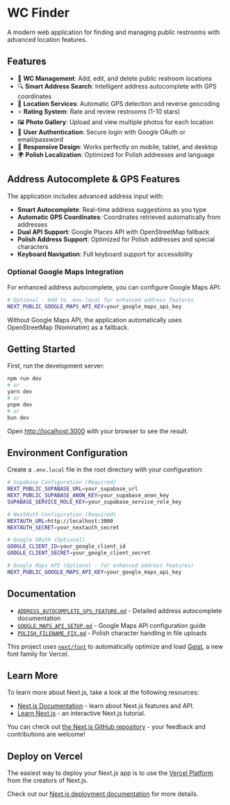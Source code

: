 # WC Finder

A modern web application for finding and managing public restrooms with advanced location features.

## Features

- 🚽 **WC Management**: Add, edit, and delete public restroom locations
- 🔍 **Smart Address Search**: Intelligent address autocomplete with GPS coordinates
- 📍 **Location Services**: Automatic GPS detection and reverse geocoding
- ⭐ **Rating System**: Rate and review restrooms (1-10 stars)
- 🖼️ **Photo Gallery**: Upload and view multiple photos for each location
- 👤 **User Authentication**: Secure login with Google OAuth or email/password
- 📱 **Responsive Design**: Works perfectly on mobile, tablet, and desktop
- 🌍 **Polish Localization**: Optimized for Polish addresses and language

## Address Autocomplete & GPS Features

The application includes advanced address input with:

- **Smart Autocomplete**: Real-time address suggestions as you type
- **Automatic GPS Coordinates**: Coordinates retrieved automatically from addresses
- **Dual API Support**: Google Places API with OpenStreetMap fallback
- **Polish Address Support**: Optimized for Polish addresses and special characters
- **Keyboard Navigation**: Full keyboard support for accessibility

### Optional Google Maps Integration

For enhanced address autocomplete, you can configure Google Maps API:

```bash
# Optional - Add to .env.local for enhanced address features
NEXT_PUBLIC_GOOGLE_MAPS_API_KEY=your_google_maps_api_key
```

Without Google Maps API, the application automatically uses OpenStreetMap (Nominatim) as a fallback.

## Getting Started

First, run the development server:

```bash
npm run dev
# or
yarn dev
# or
pnpm dev
# or
bun dev
```

Open [http://localhost:3000](http://localhost:3000) with your browser to see the result.

## Environment Configuration

Create a `.env.local` file in the root directory with your configuration:

```bash
# Supabase Configuration (Required)
NEXT_PUBLIC_SUPABASE_URL=your_supabase_url
NEXT_PUBLIC_SUPABASE_ANON_KEY=your_supabase_anon_key
SUPABASE_SERVICE_ROLE_KEY=your_supabase_service_role_key

# NextAuth Configuration (Required)
NEXTAUTH_URL=http://localhost:3000
NEXTAUTH_SECRET=your_nextauth_secret

# Google OAuth (Optional)
GOOGLE_CLIENT_ID=your_google_client_id
GOOGLE_CLIENT_SECRET=your_google_client_secret

# Google Maps API (Optional - for enhanced address features)
NEXT_PUBLIC_GOOGLE_MAPS_API_KEY=your_google_maps_api_key
```

## Documentation

- [`ADDRESS_AUTOCOMPLETE_GPS_FEATURE.md`](./ADDRESS_AUTOCOMPLETE_GPS_FEATURE.md) - Detailed address autocomplete documentation
- [`GOOGLE_MAPS_API_SETUP.md`](./GOOGLE_MAPS_API_SETUP.md) - Google Maps API configuration guide
- [`POLISH_FILENAME_FIX.md`](./POLISH_FILENAME_FIX.md) - Polish character handling in file uploads

This project uses [`next/font`](https://nextjs.org/docs/app/building-your-application/optimizing/fonts) to automatically optimize and load [Geist](https://vercel.com/font), a new font family for Vercel.

## Learn More

To learn more about Next.js, take a look at the following resources:

- [Next.js Documentation](https://nextjs.org/docs) - learn about Next.js features and API.
- [Learn Next.js](https://nextjs.org/learn) - an interactive Next.js tutorial.

You can check out [the Next.js GitHub repository](https://github.com/vercel/next.js) - your feedback and contributions are welcome!

## Deploy on Vercel

The easiest way to deploy your Next.js app is to use the [Vercel Platform](https://vercel.com/new?utm_medium=default-template&filter=next.js&utm_source=create-next-app&utm_campaign=create-next-app-readme) from the creators of Next.js.

Check out our [Next.js deployment documentation](https://nextjs.org/docs/app/building-your-application/deploying) for more details.
